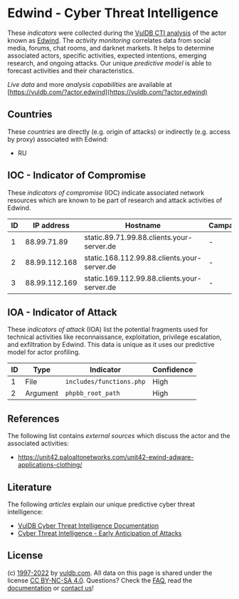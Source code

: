 # Edwind - Cyber Threat Intelligence

These _indicators_ were collected during the [VulDB CTI analysis](https://vuldb.com/?kb.cti) of the actor known as [Edwind](https://vuldb.com/?actor.edwind). The _activity monitoring_ correlates data from social media, forums, chat rooms, and darknet markets. It helps to determine associated actors, specific activities, expected intentions, emerging research, and ongoing attacks. Our unique _predictive model_ is able to forecast activities and their characteristics.

_Live data_ and more _analysis capabilities_ are available at [https://vuldb.com/?actor.edwind](https://vuldb.com/?actor.edwind)

## Countries

These _countries_ are directly (e.g. origin of attacks) or indirectly (e.g. access by proxy) associated with Edwind:

* RU

## IOC - Indicator of Compromise

These _indicators of compromise_ (IOC) indicate associated network resources which are known to be part of research and attack activities of Edwind.

ID | IP address | Hostname | Campaign | Confidence
-- | ---------- | -------- | -------- | ----------
1 | 88.99.71.89 | static.89.71.99.88.clients.your-server.de | - | High
2 | 88.99.112.168 | static.168.112.99.88.clients.your-server.de | - | High
3 | 88.99.112.169 | static.169.112.99.88.clients.your-server.de | - | High

## IOA - Indicator of Attack

These _indicators of attack_ (IOA) list the potential fragments used for technical activities like reconnaissance, exploitation, privilege escalation, and exfiltration by Edwind. This data is unique as it uses our predictive model for actor profiling.

ID | Type | Indicator | Confidence
-- | ---- | --------- | ----------
1 | File | `includes/functions.php` | High
2 | Argument | `phpbb_root_path` | High

## References

The following list contains _external sources_ which discuss the actor and the associated activities:

* https://unit42.paloaltonetworks.com/unit42-ewind-adware-applications-clothing/

## Literature

The following _articles_ explain our unique predictive cyber threat intelligence:

* [VulDB Cyber Threat Intelligence Documentation](https://vuldb.com/?kb.cti)
* [Cyber Threat Intelligence - Early Anticipation of Attacks](https://www.scip.ch/en/?labs.20201022)

## License

(c) [1997-2022](https://vuldb.com/?kb.changelog) by [vuldb.com](https://vuldb.com/?kb.about). All data on this page is shared under the license [CC BY-NC-SA 4.0](https://creativecommons.org/licenses/by-nc-sa/4.0/). Questions? Check the [FAQ](https://vuldb.com/?kb.faq), read the [documentation](https://vuldb.com/?kb) or [contact us](https://vuldb.com/?contact)!
